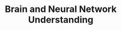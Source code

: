 ---
layout: page
title: Brain and Neural Network Understanding
description: Mentored Project under Brain and Cognitive Science Society, IITK
img: 
importance: 11
category: projects
related_publications: false
---